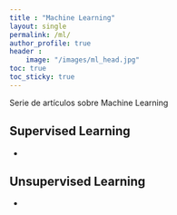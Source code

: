 ```yaml
---
title : "Machine Learning" 
layout: single
permalink: /ml/
author_profile: true
header :
    image: "/images/ml_head.jpg"
toc: true
toc_sticky: true
---
```


Serie de artículos sobre Machine Learning

## Supervised Learning 

* 


## Unsupervised Learning
* 



